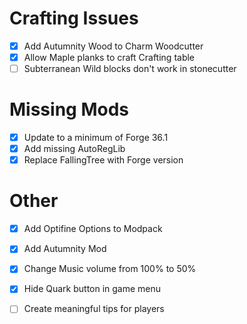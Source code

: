 # Crafting Issues
- [x] Add Autumnity Wood to Charm Woodcutter
- [x] Allow Maple planks to craft Crafting table
- [ ] Subterranean Wild blocks don't work in stonecutter

# Missing Mods
- [x] Update to a minimum of Forge 36.1
- [x] Add missing AutoRegLib
- [x] Replace FallingTree with Forge version

# Other
- [x] Add Optifine Options to Modpack
- [x] Add Autumnity Mod
- [x] Change Music volume from 100% to 50%
- [x] Hide Quark button in game menu
- [ ] Create meaningful tips for players



